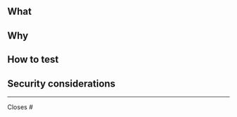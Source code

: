## What

<!-- Briefly describe what was done -->

## Why

<!-- Explain why this change is needed -->

## How to test

<!-- Steps to verify the behavior, e.g. tokens validation, expired tokens, login/logout flows -->

## Security considerations

<!-- Optional: note if this change affects security, introduces risks or mitigations -->

---

Closes #
